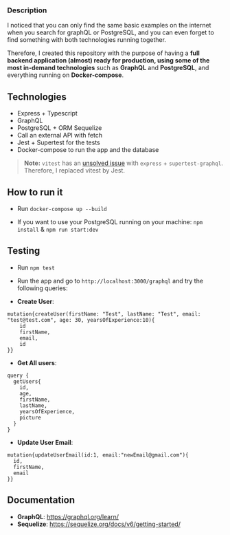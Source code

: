 ### Description

I noticed that you can only find the same basic examples on the internet when you search for graphQL or PostgreSQL, and you can even forget to find something with both technologies running together. 

Therefore, I created this repository with the purpose of having a **full backend application (almost) ready for production, using some of the most in-demand technologies** such as **GraphQL** and **PostgreSQL**, and everything running on **Docker-compose**. 

## Technologies

- Express + Typescript
- GraphQL
- PostgreSQL + ORM Sequelize
- Call an external API with fetch
- Jest + Supertest for the tests
- Docker-compose to run the app and the database

> **Note:** `vitest` has an [unsolved issue](https://github.com/vitejs/vite/issues/7879) with `express` + `supertest-graphql`. Therefore, I replaced vitest by Jest.

## How to run it

- Run `docker-compose up --build`

- If you want to use your PostgreSQL running on your machine: `npm install` & `npm run start:dev`

## Testing

- Run `npm test`

- Run the app and go to `http://localhost:3000/graphql` and try the following queries:

- **Create User**:

```
mutation{createUser(firstName: "Test", lastName: "Test", email: "test@test.com", age: 30, yearsOfExperience:10){
    id
    firstName,
    email,
    id
}}
```

- **Get All users**:

```
query {
  getUsers{
    id,
    age,
    firstName,
    lastName,
    yearsOfExperience,
    picture
  }
}
```

- **Update User Email**:

```
mutation{updateUserEmail(id:1, email:"newEmail@gmail.com"){
  id,
  firstName,
  email
}}
```

## Documentation

- **GraphQL**: https://graphql.org/learn/
- **Sequelize**: https://sequelize.org/docs/v6/getting-started/
